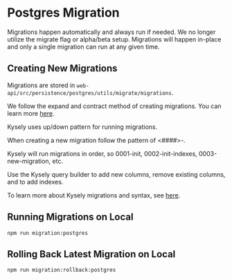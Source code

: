 # Postgres Migration

Migrations happen automatically and always run if needed. We no longer utilize the migrate flag or alpha/beta setup. Migrations will happen in-place and only a single migration can run at any given time. 

## Creating New Migrations

Migrations are stored in `web-api/src/persistence/postgres/utils/migrate/migrations`. 

We follow the expand and contract method of creating migrations. You can learn more [here](https://planetscale.com/blog/backward-compatible-databases-changes).

Kysely uses up/down pattern for running migrations.

When creating a new migration follow the pattern of <####>-<migration-description>. 

Kysely will run migrations in order, so 0001-init, 0002-init-indexes, 0003-new-migration, etc. 

Use the Kysely query builder to add new columns, remove existing columns, and to add indexes.

To learn more about Kysely migrations and syntax, see [here](https://kysely.dev/docs/migrations).

## Running Migrations on Local

```
npm run migration:postgres
```

## Rolling Back Latest Migration on Local

```
npm run migration:rollback:postgres
```